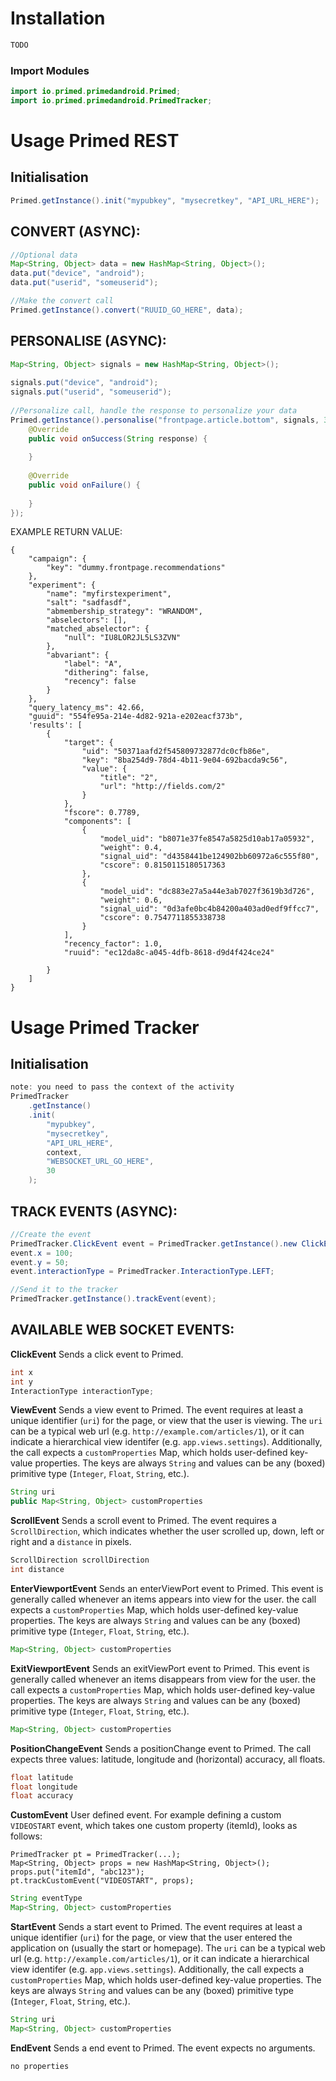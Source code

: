 # Installation

```java
TODO
```

### Import Modules
```java
import io.primed.primedandroid.Primed;  
import io.primed.primedandroid.PrimedTracker;
```

# Usage Primed REST
## Initialisation
``` java
Primed.getInstance().init("mypubkey", "mysecretkey", "API_URL_HERE");
```

## CONVERT (ASYNC):
``` java
//Optional data
Map<String, Object> data = new HashMap<String, Object>();  
data.put("device", "android");  
data.put("userid", "someuserid");  

//Make the convert call
Primed.getInstance().convert("RUUID_GO_HERE", data);
```

## PERSONALISE (ASYNC):
``` java
Map<String, Object> signals = new HashMap<String, Object>();  
  
signals.put("device", "android");  
signals.put("userid", "someuserid");  
  
//Personalize call, handle the response to personalize your data  
Primed.getInstance().personalise("frontpage.article.bottom", signals, 3, "A", new Primed.PrimedCallback() {  
    @Override  
    public void onSuccess(String response) {  
  
    }  
  
    @Override  
    public void onFailure() {  
  
    }  
});
```

EXAMPLE RETURN VALUE:
```
{
	"campaign": {
        "key": "dummy.frontpage.recommendations"
    },
    "experiment": {
        "name": "myfirstexperiment",
        "salt": "sadfasdf",
        "abmembership_strategy": "WRANDOM",
        "abselectors": [],
        "matched_abselector": {
            "null": "IU8LOR2JL5LS3ZVN"
        },
        "abvariant": {
            "label": "A",
            "dithering": false,
            "recency": false
        }
    },
	"query_latency_ms": 42.66,
    "guuid": "554fe95a-214e-4d82-921a-e202eacf373b",
	'results': [
		{
			"target": {
                "uid": "50371aafd2f545809732877dc0cfb86e",
                "key": "8ba254d9-78d4-4b11-9e04-692bacda9c56",
                "value": {
                    "title": "2",
                    "url": "http://fields.com/2"
                }
            },
            "fscore": 0.7789,
            "components": [
                {
                    "model_uid": "b8071e37fe8547a5825d10ab17a05932",
                    "weight": 0.4,
                    "signal_uid": "d4358441be124902bb60972a6c555f80",
                    "cscore": 0.8150115180517363
                },
                {
                    "model_uid": "dc883e27a5a44e3ab7027f3619b3d726",
                    "weight": 0.6,
                    "signal_uid": "0d3afe0bc4b84200a403ad0edf9ffcc7",
                    "cscore": 0.7547711855338738
                }
            ],
            "recency_factor": 1.0,
            "ruuid": "ec12da8c-a045-4dfb-8618-d9d4f424ce24"

		}
	]
}
```
# Usage Primed Tracker
## Initialisation
``` java
note: you need to pass the context of the activity
PrimedTracker
    .getInstance()
    .init(
        "mypubkey", 
        "mysecretkey", 
        "API_URL_HERE", 
        context, 
        "WEBSOCKET_URL_GO_HERE", 
        30
    );
```

## TRACK EVENTS  (ASYNC):
```java
//Create the event
PrimedTracker.ClickEvent event = PrimedTracker.getInstance().new ClickEvent();
event.x = 100;  
event.y = 50;  
event.interactionType = PrimedTracker.InteractionType.LEFT;  

//Send it to the tracker
PrimedTracker.getInstance().trackEvent(event);
```

## AVAILABLE WEB SOCKET EVENTS:
**ClickEvent**
Sends a click event to Primed.
``` java
int x  
int y  
InteractionType interactionType;  
```

**ViewEvent**
Sends a view event to Primed. The event requires at least a unique identifier (`uri`) for the page, or view that the user is viewing. The `uri` can be a typical web url (e.g. `http://example.com/articles/1`), or it can indicate a hierarchical view identifer (e.g. `app.views.settings`). Additionally, the call expects a `customProperties` Map, which holds user-defined key-value properties. The keys are always `String` and values can be any (boxed) primitive type (`Integer`, `Float`, `String`, etc.).
```java
String uri
public Map<String, Object> customProperties
```

**ScrollEvent**
Sends a scroll event to Primed. The event requires a `ScrollDirection`, which indicates whether the user scrolled up, down, left or right and a `distance` in pixels.
```java
ScrollDirection scrollDirection
int distance
```

**EnterViewportEvent**
Sends an enterViewPort event to Primed. This event is generally called whenever an items appears into view for the user. the call expects a `customProperties` Map, which holds user-defined key-value properties. The keys are always `String` and values can be any (boxed) primitive type (`Integer`, `Float`, `String`, etc.).
```java
Map<String, Object> customProperties
```

**ExitViewportEvent**
Sends an exitViewPort event to Primed. This event is generally called whenever an items disappears from view for the user. the call expects a `customProperties` Map, which holds user-defined key-value properties. The keys are always `String` and values can be any (boxed) primitive type (`Integer`, `Float`, `String`, etc.).
```java
Map<String, Object> customProperties
```

**PositionChangeEvent**
Sends a positionChange event to Primed. The call expects three values: latitude, longitude and (horizontal) accuracy, all floats.
```java
float latitude 
float longitude  
float accuracy
```

**CustomEvent**
User defined event. For example defining a custom `VIDEOSTART` event, which takes one custom property (itemId), looks as follows:
```
PrimedTracker pt = PrimedTracker(...);
Map<String, Object> props = new HashMap<String, Object>();
props.put("itemId", "abc123");
pt.trackCustomEvent("VIDEOSTART", props);
```

```java
String eventType
Map<String, Object> customProperties
```

**StartEvent**
Sends a start event to Primed. The event requires at least a unique identifier (`uri`) for the page, or view that the user entered the application on (usually the start or homepage). The `uri` can be a typical web url (e.g. `http://example.com/articles/1`), or it can indicate a hierarchical view identifer (e.g. `app.views.settings`). Additionally, the call expects a `customProperties` Map, which holds user-defined key-value properties. The keys are always `String` and values can be any (boxed) primitive type (`Integer`, `Float`, `String`, etc.).
```java
String uri
Map<String, Object> customProperties
```

**EndEvent**
Sends a end event to Primed. The event expects no arguments.
```java
no properties
```